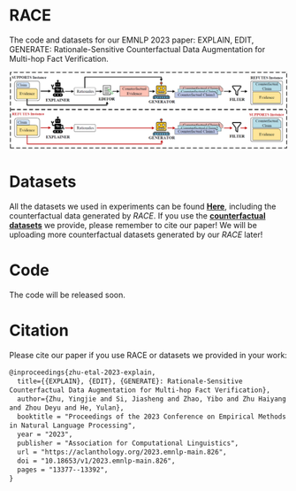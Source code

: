 # RACE
The code and datasets for our EMNLP 2023 paper: EXPLAIN, EDIT, GENERATE: Rationale-Sensitive Counterfactual Data Augmentation for Multi-hop Fact Verification.


![](RACE.png)

# Datasets
All the datasets we used in experiments can be found [**Here**](https://drive.google.com/drive/folders/1EQ-LCthZAtEZXBWmuSM4-Z54aB2Nf-jh?usp=sharing), including the counterfactual data generated by _RACE_.
If you use the [**counterfactual datasets**](https://drive.google.com/drive/folders/1-VEVggJ2Nde9LTLz4leTePfEjIMEciYc?usp=sharing) we provide, please remember to cite our paper!
We will be uploading more counterfactual datasets generated by our _RACE_ later!

# Code
The code will be released soon.

# Citation
Please cite our paper if you use RACE or datasets we provided in your work:
```
@inproceedings{zhu-etal-2023-explain,
  title={{EXPLAIN}, {EDIT}, {GENERATE}: Rationale-Sensitive Counterfactual Data Augmentation for Multi-hop Fact Verification},
  author={Zhu, Yingjie and Si, Jiasheng and Zhao, Yibo and Zhu Haiyang and Zhou Deyu and He, Yulan},
  booktitle = "Proceedings of the 2023 Conference on Empirical Methods in Natural Language Processing",
  year = "2023",
  publisher = "Association for Computational Linguistics",
  url = "https://aclanthology.org/2023.emnlp-main.826",
  doi = "10.18653/v1/2023.emnlp-main.826",
  pages = "13377--13392",
}
```
